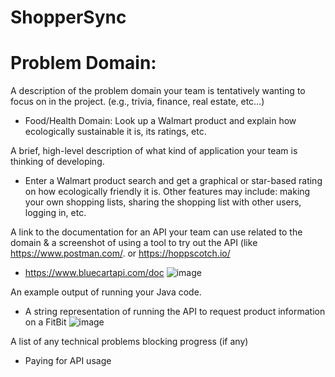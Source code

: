 # ShopperSync

# Problem Domain:
A description of the problem domain your team is tentatively wanting to focus on in the project. (e.g., trivia, finance, real estate, etc…)
- Food/Health Domain: Look up a Walmart product and explain how ecologically sustainable it is, its ratings, etc. 

A brief, high-level description of what kind of application your team is thinking of developing.
- Enter a Walmart product search and get a graphical or star-based rating on how ecologically friendly it is. Other features may include: making your own shopping lists, sharing the shopping list with other users, logging in, etc. 

A link to the documentation for an API your team can use related to the domain & a screenshot of using a tool to try out the API (like https://www.postman.com/. or https://hoppscotch.io/ 
- https://www.bluecartapi.com/doc 
![image](https://github.com/arjunmenon17/Csc207Project/assets/144725025/e998e317-d697-474b-a18c-232bce5d7815)

An example output of running your Java code.
- A string representation of running the API to request product information on a FitBit
![image](https://github.com/arjunmenon17/Csc207Project/assets/144725025/205df8a5-9979-4dfc-bfd2-1a8c7a3ccf0a)


A list of any technical problems blocking progress (if any)
- Paying for API usage
